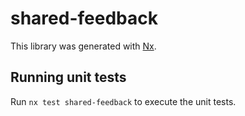 # shared-feedback

This library was generated with [Nx](https://nx.dev).

## Running unit tests

Run `nx test shared-feedback` to execute the unit tests.
